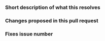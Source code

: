 ### Short description of what this resolves


### Changes proposed in this pull request


### Fixes issue number
